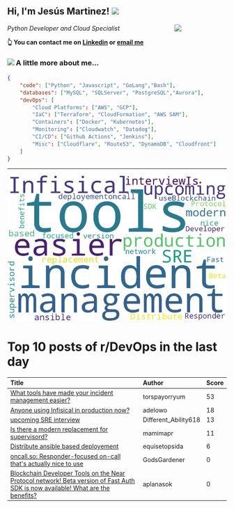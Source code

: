 <!--
**jmartinezl/jmartinezl** is a ✨ _special_ ✨ repository because its `README.md` (this file) appears on your GitHub profile.

Here are some ideas to get you started:

- 🔭 I’m currently working on ...
- 🌱 I’m currently learning ...
- 👯 I’m looking to collaborate on ...
- 🤔 I’m looking for help with ...
- 💬 Ask me about ...
- 📫 How to reach me: ...
- 😄 Pronouns: ...
- ⚡ Fun fact: ...
-->

<h2>Hi, I'm Jesús Martinez! <img src="https://media.giphy.com/media/WUlplcMpOCEmTGBtBW/giphy.gif" width="30"> </h2>
<img align='right' src="https://media.giphy.com/media/NytMLKyiaIh6VH9SPm/giphy.gif" width="120">
<p><em>Python Developer and Cloud Specialist
</em></p>

**👆 You can contact me on [Linkedin](https://www.linkedin.com/in/jes%C3%BAs-martinez-2b7b10104/) or [email me](mailto:jesus.mtz.lorenzo@gmail.com)**

### <img src="https://media.giphy.com/media/VgCDAzcKvsR6OM0uWg/giphy.gif" width="50"> A little more about me...  

```json
{
    "code": ["Python", "Javascript", "GoLang","Bash"],
    "databases": ["MySQL", "SQLServer", "PostgreSQL","Aurora"],
    "devOps": [
        "Cloud Platforms": ["AWS", "GCP"],
        "IaC": ["Terraform", "CloudFormation", "AWS SAM"],
        "Containers": ["Docker", "Kubernetes"],
        "Monitoring": ["Cloudwatch", "Datadog"],
        "CI/CD": ["Github Actions", "Jenkins"],
        "Misc": ["Cloudflare", "Route53", "DynamoDB", "Cloudfront"]
    ]
}
```
---

![Wordcloud](./cloud.png)

# Top 10 posts of r/DevOps in the last day

| Title | Author | Score |
|:---|:---|:---|
| [What tools have made your incident management easier?](https://www.reddit.com/r/devops/comments/177o94z/what_tools_have_made_your_incident_management/) | torspayorryum | 53 |
| [Anyone using Infisical in production now?](https://www.reddit.com/r/devops/comments/17856pa/anyone_using_infisical_in_production_now/) | adelowo | 18 |
| [upcoming SRE interview](https://www.reddit.com/r/devops/comments/177qhqc/upcoming_sre_interview/) | Different_Ability618 | 13 |
| [Is there a modern replacement for supervisord?](https://www.reddit.com/r/devops/comments/177znld/is_there_a_modern_replacement_for_supervisord/) | mamimapr | 11 |
| [Distribute ansible based deployement](https://www.reddit.com/r/devops/comments/177v9r1/distribute_ansible_based_deployement/) | equisetopsida | 6 |
| [oncall.so: Responder-focused on-call that's actually nice to use](https://www.reddit.com/r/devops/comments/178d91z/oncallso_responderfocused_oncall_thats_actually/) | GodsGardener | 0 |
| [Blockchain Developer Tools on the Near Protocol network! Beta version of Fast Auth SDK is now available! What are the benefits?](https://www.reddit.com/r/devops/comments/177tfix/blockchain_developer_tools_on_the_near_protocol/) | aplanasok | 0 |
